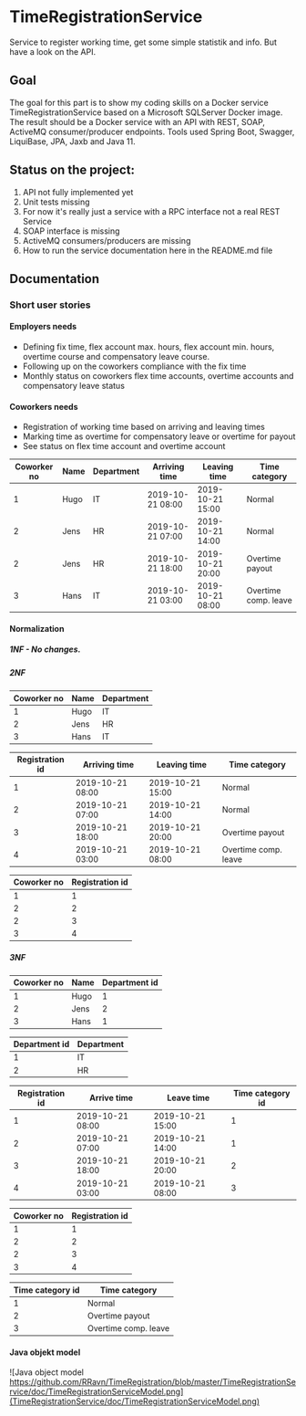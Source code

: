 # TimeRegistrationService

Service to register working time, get some simple statistik and info. But have a look on the API.

## Goal
The goal for this part is to show my coding skills on a Docker service TimeRegistrationService based on a Microsoft SQLServer Docker image. 
The result should be a Docker service with an API with REST, SOAP, ActiveMQ consumer/producer endpoints. 
Tools used Spring Boot, Swagger, LiquiBase, JPA, Jaxb and Java 11.

## Status on the project:
1. API not fully implemented yet
2. Unit tests missing
3. For now it's really just a service with a RPC interface not a real REST Service
4. SOAP interface is missing
5. ActiveMQ consumers/producers are missing
6. How to run the service documentation here in the README.md file 


## Documentation

### Short user stories
#### Employers needs
- Defining fix time, flex account max. hours, flex account min. hours, overtime course and compensatory leave course.
- Following up on the coworkers compliance with the fix time
- Monthly status on coworkers flex time accounts, overtime accounts and compensatory leave status


#### Coworkers needs
- Registration of working time based on arriving and leaving times
- Marking time as overtime for compensatory leave or overtime for payout
- See status on flex time account and overtime account


| Coworker no | Name | Department | Arriving time | Leaving time | Time category |
| ----------- | ----- | ---------- | ------------- | ------------ | ------------- |
| 1 | Hugo | IT | 2019-10-21 08:00 | 2019-10-21 15:00 | Normal |
| 2 | Jens | HR | 2019-10-21 07:00 | 2019-10-21 14:00 | Normal |
| 2 | Jens | HR | 2019-10-21 18:00 | 2019-10-21 20:00 | Overtime payout |
| 3 | Hans | IT | 2019-10-21 03:00 | 2019-10-21 08:00 | Overtime comp. leave |


#### Normalization
##### 1NF - No changes.
##### 2NF

| Coworker no | Name | Department |
| ------------ | ---- | ---------- |
| 1 | Hugo | IT |
| 2 | Jens | HR |
| 3 | Hans | IT |

| Registration id | Arriving time | Leaving time | Time category |
| --------------- | ------------- | ------------ | ------------- |
| 1 | 2019-10-21 08:00 | 2019-10-21 15:00 | Normal |
| 2 | 2019-10-21 07:00 | 2019-10-21 14:00 | Normal |
| 3 | 2019-10-21 18:00 | 2019-10-21 20:00 | Overtime payout |
| 4 | 2019-10-21 03:00 | 2019-10-21 08:00 | Overtime comp. leave |

| Coworker no | Registration id |
| ------------ | --------------- |
| 1| 1 |
| 2 | 2 |
| 2 | 3 |
| 3 | 4 |


##### 3NF

| Coworker no | Name | Department id |
| --------------- | ---- | --------- |
| 1 | Hugo | 1 |
| 2 | Jens | 2 |
| 3 | Hans | 1 |

| Department id | Department |
| ------------- | ---------- |
| 1 | IT |
| 2 | HR |

| Registration id | Arrive time | Leave time | Time category id |
| --------------- | ----------- | ---------- | ---------------- |
| 1 | 2019-10-21 08:00 | 2019-10-21 15:00 | 1 |
| 2 | 2019-10-21 07:00 | 2019-10-21 14:00 | 1 |
| 3 | 2019-10-21 18:00 | 2019-10-21 20:00 | 2 |
| 4 | 2019-10-21 03:00 | 2019-10-21 08:00 | 3 |

| Coworker no | Registration id |
| ------------ | --------------- |
| 1 | 1 |
| 2 | 2 |
| 2 | 3 |
| 3 | 4 |

| Time category id | Time category |
| ---------------- | ------------- |
| 1 | Normal |
| 2 | Overtime payout |
| 3 | Overtime comp. leave |


#### Java objekt model

![Java object model https://github.com/RRavn/TimeRegistration/blob/master/TimeRegistrationService/doc/TimeRegistrationServiceModel.png](TimeRegistrationService/doc/TimeRegistrationServiceModel.png)